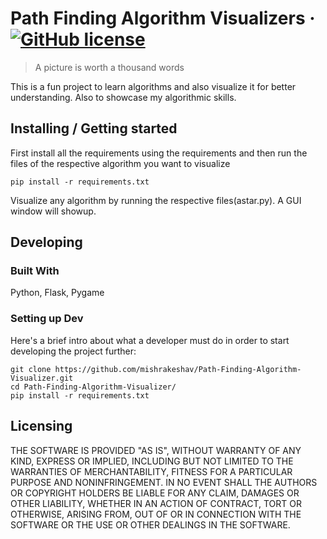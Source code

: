 

# Path Finding Algorithm Visualizers &middot; [![GitHub license](https://img.shields.io/badge/license-MIT-blue.svg?style=flat-square)](https://github.com/your/your-project/blob/master/LICENSE)
> A picture is worth a thousand words

This is a fun project to learn algorithms and also visualize it for better understanding. Also to showcase my algorithmic skills.  

## Installing / Getting started

First install all the requirements using the requirements and then run the files of the respective algorithm you want to visualize

```shell
pip install -r requirements.txt
```
Visualize any algorithm by running the respective files(astar.py). A GUI window will showup.

## Developing

### Built With
Python, Flask, Pygame


### Setting up Dev

Here's a brief intro about what a developer must do in order to start developing
the project further:

```shell
git clone https://github.com/mishrakeshav/Path-Finding-Algorithm-Visualizer.git
cd Path-Finding-Algorithm-Visualizer/
pip install -r requirements.txt
```




## Licensing

THE SOFTWARE IS PROVIDED "AS IS", WITHOUT WARRANTY OF ANY KIND, EXPRESS OR
IMPLIED, INCLUDING BUT NOT LIMITED TO THE WARRANTIES OF MERCHANTABILITY,
FITNESS FOR A PARTICULAR PURPOSE AND NONINFRINGEMENT. IN NO EVENT SHALL THE
AUTHORS OR COPYRIGHT HOLDERS BE LIABLE FOR ANY CLAIM, DAMAGES OR OTHER
LIABILITY, WHETHER IN AN ACTION OF CONTRACT, TORT OR OTHERWISE, ARISING FROM,
OUT OF OR IN CONNECTION WITH THE SOFTWARE OR THE USE OR OTHER DEALINGS IN THE
SOFTWARE.
